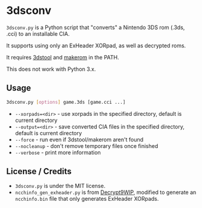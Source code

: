 # 3dsconv
`3dsconv.py` is a Python script that "converts" a Nintendo 3DS rom (.3ds, .cci) to an installable CIA.

It supports using only an ExHeader XORpad, as well as decrypted roms.

It requires [3dstool](https://github.com/dnasdw/3dstool) and [makerom](https://github.com/profi200/Project_CTR) in the PATH.

This does not work with Python 3.x.

## Usage
```bash
3dsconv.py [options] game.3ds [game.cci ...]
```
* `--xorpads=<dir>` - use xorpads in the specified directory, default is current directory
* `--output=<dir>` - save converted CIA files in the specified directory, default is current directory
* `--force` - run even if 3dstool/makerom aren't found
* `--nocleanup` - don't remove temporary files once finished
* `--verbose` - print more information

## License / Credits
* `3dsconv.py` is under the MIT license.
* `ncchinfo_gen_exheader.py` is from [Decrypt9WIP](https://github.com/d0k3/Decrypt9WIP/blob/master/scripts/ncchinfo_gen.py), modified to generate an `ncchinfo.bin` file that only generates ExHeader XORpads.